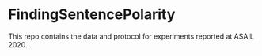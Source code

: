 # FindingSentencePolarity
This repo contains the data and protocol for experiments reported at ASAIL 2020.
